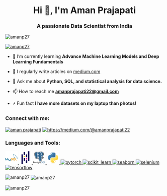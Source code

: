 <h1 align="center">Hi 👋, I'm Aman Prajapati</h1>
<h3 align="center">A passionate Data Scientist from India</h3>

<p align="left"> <img src="https://komarev.com/ghpvc/?username=amanp27&label=Profile%20views&color=0e75b6&style=flat" alt="amanp27" /> </p>

<p align="left"> <a href="https://github.com/ryo-ma/github-profile-trophy"><img src="https://github-profile-trophy.vercel.app/?username=amanp27" alt="amanp27" /></a> </p>

- 🌱 I’m currently learning **Advance Machine Learning Models and Deep Learning Fundamentals**

- 📝 I regularly write articles on [medium.com](medium.com)

- 💬 Ask me about **Python, SQL, and statistical analysis for data science.**

- 📫 How to reach me **amanprajapati22@gmail.com**

- ⚡ Fun fact **I have more datasets on my laptop than photos!**

<h3 align="left">Connect with me:</h3>
<p align="left">
<a href="https://linkedin.com/in/aman prajapati" target="blank"><img align="center" src="https://raw.githubusercontent.com/rahuldkjain/github-profile-readme-generator/master/src/images/icons/Social/linked-in-alt.svg" alt="aman prajapati" height="30" width="40" /></a>
<a href="https://medium.com/https://medium.com/@amanprajapati22" target="blank"><img align="center" src="https://raw.githubusercontent.com/rahuldkjain/github-profile-readme-generator/master/src/images/icons/Social/medium.svg" alt="https://medium.com/@amanprajapati22" height="30" width="40" /></a>
</p>

<h3 align="left">Languages and Tools:</h3>
<p align="left"> <a href="https://www.mysql.com/" target="_blank" rel="noreferrer"> <img src="https://raw.githubusercontent.com/devicons/devicon/master/icons/mysql/mysql-original-wordmark.svg" alt="mysql" width="40" height="40"/> </a> <a href="https://pandas.pydata.org/" target="_blank" rel="noreferrer"> <img src="https://raw.githubusercontent.com/devicons/devicon/2ae2a900d2f041da66e950e4d48052658d850630/icons/pandas/pandas-original.svg" alt="pandas" width="40" height="40"/> </a> <a href="https://www.postgresql.org" target="_blank" rel="noreferrer"> <img src="https://raw.githubusercontent.com/devicons/devicon/master/icons/postgresql/postgresql-original-wordmark.svg" alt="postgresql" width="40" height="40"/> </a> <a href="https://www.python.org" target="_blank" rel="noreferrer"> <img src="https://raw.githubusercontent.com/devicons/devicon/master/icons/python/python-original.svg" alt="python" width="40" height="40"/> </a> <a href="https://pytorch.org/" target="_blank" rel="noreferrer"> <img src="https://www.vectorlogo.zone/logos/pytorch/pytorch-icon.svg" alt="pytorch" width="40" height="40"/> </a> <a href="https://scikit-learn.org/" target="_blank" rel="noreferrer"> <img src="https://upload.wikimedia.org/wikipedia/commons/0/05/Scikit_learn_logo_small.svg" alt="scikit_learn" width="40" height="40"/> </a> <a href="https://seaborn.pydata.org/" target="_blank" rel="noreferrer"> <img src="https://seaborn.pydata.org/_images/logo-mark-lightbg.svg" alt="seaborn" width="40" height="40"/> </a> <a href="https://www.selenium.dev" target="_blank" rel="noreferrer"> <img src="https://raw.githubusercontent.com/detain/svg-logos/780f25886640cef088af994181646db2f6b1a3f8/svg/selenium-logo.svg" alt="selenium" width="40" height="40"/> </a> <a href="https://www.tensorflow.org" target="_blank" rel="noreferrer"> <img src="https://www.vectorlogo.zone/logos/tensorflow/tensorflow-icon.svg" alt="tensorflow" width="40" height="40"/> </a> </p>

<p><img align="left" src="https://github-readme-stats.vercel.app/api/top-langs?username=amanp27&show_icons=true&locale=en&layout=compact" alt="amanp27" /></p>

<p>&nbsp;<img align="center" src="https://github-readme-stats.vercel.app/api?username=amanp27&show_icons=true&locale=en" alt="amanp27" /></p>

<p><img align="center" src="https://github-readme-streak-stats.herokuapp.com/?user=amanp27&" alt="amanp27" /></p>
